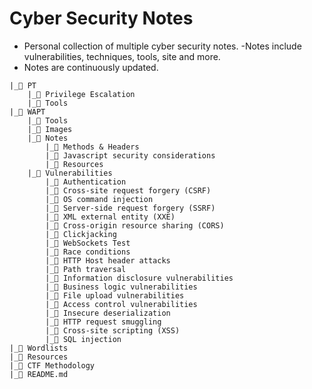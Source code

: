 # Cyber Security Notes

- Personal collection of multiple cyber security notes. 
-Notes include vulnerabilities, techniques, tools, site and more. 
- Notes are continuously updated.

```
|_📂 PT
    |_📄 Privilege Escalation
    |_📄 Tools
|_📂 WAPT
    |_📂 Tools
    |_📂 Images
    |_📂 Notes
        |_📄 Methods & Headers
        |_📄 Javascript security considerations
        |_📄 Resources
    |_📂 Vulnerabilities
        |_📄 Authentication
        |_📄 Cross-site request forgery (CSRF)
        |_📄 OS command injection
        |_📄 Server-side request forgery (SSRF)
        |_📄 XML external entity (XXE)
        |_📄 Cross-origin resource sharing (CORS)
        |_📄 Clickjacking
        |_📄 WebSockets Test
        |_📄 Race conditions
        |_📄 HTTP Host header attacks
        |_📄 Path traversal
        |_📄 Information disclosure vulnerabilities
        |_📄 Business logic vulnerabilities
        |_📄 File upload vulnerabilities
        |_📄 Access control vulnerabilities
        |_📄 Insecure deserialization
        |_📄 HTTP request smuggling
        |_📄 Cross-site scripting (XSS)
        |_📄 SQL injection
|_📂 Wordlists
|_📂 Resources
|_📂 CTF Methodology
|_📄 README.md
```
